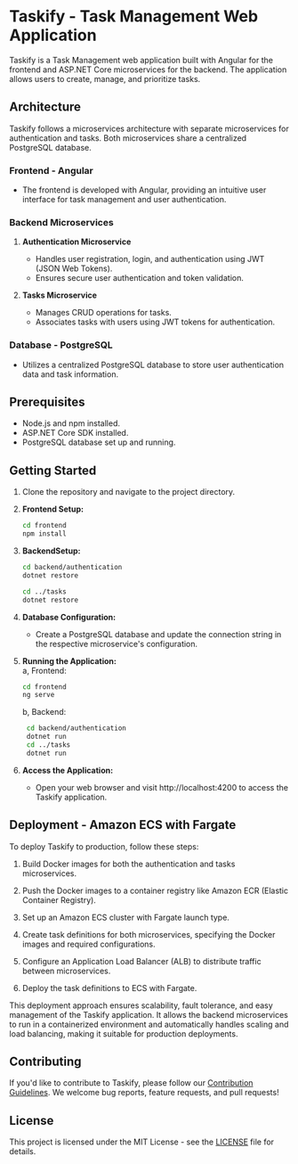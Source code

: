 # Taskify - Task Management Web Application

Taskify is a Task Management web application built with Angular for the frontend and ASP.NET Core microservices for the backend. The application allows users to create, manage, and prioritize tasks.

## Architecture

Taskify follows a microservices architecture with separate microservices for authentication and tasks. Both microservices share a centralized PostgreSQL database.

### Frontend - Angular

- The frontend is developed with Angular, providing an intuitive user interface for task management and user authentication.

### Backend Microservices

1. **Authentication Microservice**

   - Handles user registration, login, and authentication using JWT (JSON Web Tokens).
   - Ensures secure user authentication and token validation.

2. **Tasks Microservice**
   - Manages CRUD operations for tasks.
   - Associates tasks with users using JWT tokens for authentication.

### Database - PostgreSQL

- Utilizes a centralized PostgreSQL database to store user authentication data and task information.

## Prerequisites

- Node.js and npm installed.
- ASP.NET Core SDK installed.
- PostgreSQL database set up and running.

## Getting Started

1. Clone the repository and navigate to the project directory.

2. **Frontend Setup:**

   ```bash
   cd frontend
   npm install
   ```

3. **BackendSetup:**

   ```bash
   cd backend/authentication
   dotnet restore

   cd ../tasks
   dotnet restore

   ```

4. **Database Configuration:**

   - Create a PostgreSQL database and update the connection string in the respective microservice's configuration.

5. **Running the Application:**  
    a, Frontend:

   ```bash
   cd frontend
   ng serve
   ```

   b, Backend:

   ```bash
    cd backend/authentication
    dotnet run
    cd ../tasks
    dotnet run
   ```

6. **Access the Application:**

   - Open your web browser and visit http://localhost:4200 to access the Taskify application.

## Deployment - Amazon ECS with Fargate

To deploy Taskify to production, follow these steps:

1. Build Docker images for both the authentication and tasks microservices.

2. Push the Docker images to a container registry like Amazon ECR (Elastic Container Registry).

3. Set up an Amazon ECS cluster with Fargate launch type.

4. Create task definitions for both microservices, specifying the Docker images and required configurations.

5. Configure an Application Load Balancer (ALB) to distribute traffic between microservices.

6. Deploy the task definitions to ECS with Fargate.

This deployment approach ensures scalability, fault tolerance, and easy management of the Taskify application. It allows the backend microservices to run in a containerized environment and automatically handles scaling and load balancing, making it suitable for production deployments.

## Contributing

If you'd like to contribute to Taskify, please follow our [Contribution Guidelines](CONTRIBUTING.md). We welcome bug reports, feature requests, and pull requests!

## License

This project is licensed under the MIT License - see the [LICENSE](LICENSE) file for details.
